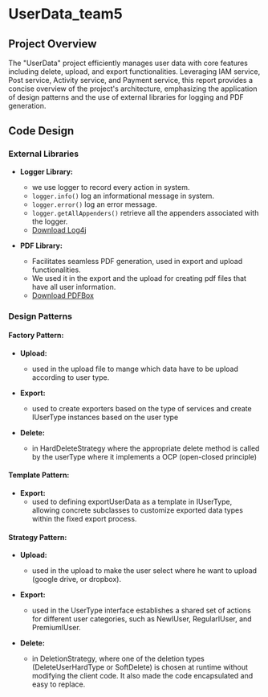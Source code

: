 # UserData_team5

## Project Overview

The "UserData" project efficiently manages user data with core features including delete, upload, and export functionalities. Leveraging IAM service, Post service, Activity service, and Payment service, this report provides a concise overview of the project's architecture, emphasizing the application of design patterns and the use of external libraries for logging and PDF generation.

## Code Design

### External Libraries

- **Logger Library:**
  - we use  logger to record every action in system.
  - `logger.info()` log an informational message in system.
  - `logger.error()` log an error message.
  - `logger.getAllAppenders()` retrieve all the appenders associated with the logger.
  - [Download Log4j](https://www.apache.org/dyn/closer.cgi/logging/log4j/1.2.17/log4j-1.2.17.zip)

- **PDF Library:**
  - Facilitates seamless PDF generation, used in export and upload functionalities.
  - We used it in the export and the upload for creating pdf files that have all user information.
  - [Download PDFBox](https://www.apache.org/dyn/closer.lua/pdfbox/3.0.1/pdfbox-app-3.0.1.jar)

### Design Patterns

#### Factory Pattern:

- **Upload:**
  - used in the upload file to mange which data have to be upload according to user type.

- **Export:**
  - used to create exporters based on the type of services and create IUserType instances based on the user type

- **Delete:**
  - in HardDeleteStrategy where the appropriate delete method is called by the userType where it implements a OCP (open-closed principle) 

#### Template Pattern:

- **Export:**
  - used to defining exportUserData as a template in IUserType, allowing concrete subclasses to customize exported data types within the fixed export process. 

#### Strategy Pattern:

- **Upload:**
  - used in the upload to make the user select where he want to upload (google drive, or dropbox).

- **Export:**
  - used in the UserType interface establishes a shared set of actions for different user categories, such as NewIUser, RegularIUser, and PremiumIUser. 

- **Delete:**
  - in DeletionStrategy, where one of the deletion types (DeleteUserHardType or SoftDelete) is chosen at runtime without modifying the client code.
    It also made the code encapsulated and easy to replace.


